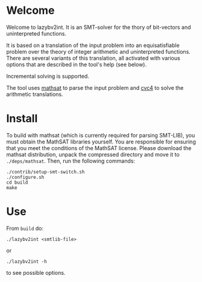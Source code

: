 # Welcome
Welcome to lazybv2int. It is an SMT-solver for the thory
of bit-vectors and uninterpreted functions.

It is based on a translation of the input problem into an equisatisfiable problem over the theory of integer arithmetic and uninterpreted functions.
There are several variants of this translation, all activated with various options that are described in the tool's help (see below).

Incremental solving is supported.

The tool uses [mathsat](https://mathsat.fbk.eu/) to parse the input problem and [cvc4](https://cvc4.github.io/) to solve the arithmetic translations.

# Install
To build with mathsat (which is currently required for parsing SMT-LIB), you must obtain the MathSAT libraries yourself. You are responsible for ensuring that you meet the conditions of the MathSAT license. Please download the mathsat distribution, unpack the compressed directory and move it to `./deps/mathsat`. Then, run the following commands:
```
./contrib/setup-smt-switch.sh
./configure.sh
cd build
make
```

# Use
From `build` do:
```
./lazybv2int <smtlib-file>
```
or
```
./lazybv2int -h
```
to see possible options.
